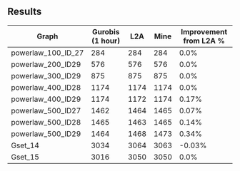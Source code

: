 ## Results

| Graph  | Gurobis (1 hour) | L2A | Mine | Improvement from L2A % |
| ------------- | ------------- | ------------- | ------------- | ------------- | 
| powerlaw_100_ID_27 | 284 | 284 | 284 | 0.0% | 
| powerlaw_200_ID29 | 576 | 576 | 576 | 0.0% | 
| powerlaw_300_ID29 | 875 | 875 | 875 | 0.0% | 
| powerlaw_400_ID28 | 1174 | 1174 | 1174 | 0.0% | 
| powerlaw_400_ID29 | 1174 | 1172 | 1174 | 0.17% | 
| powerlaw_500_ID27 | 1462 | 1464 | 1465 | 0.07% | 
| powerlaw_500_ID28 | 1465 | 1463 | 1465 | 0.14% | 
| powerlaw_500_ID29 | 1464 | 1468 | 1473 | 0.34% | 
| Gset_14 | 3034 | 3064 | 3063 | -0.03% | 
| Gset_15 | 3016 | 3050 | 3050 | 0.0% | 

